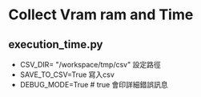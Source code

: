 # Collect Vram ram and Time

## execution_time.py
* CSV_DIR= "/workspace/tmp/csv" 設定路徑
* SAVE_TO_CSV=True 寫入csv
* DEBUG_MODE=True # true 會印詳細錯誤訊息

